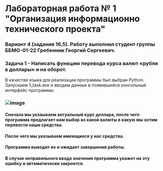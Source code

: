 # Лабораторная работа № 1 "Организация информационно технического проекта"
###   Вариант 4 (задания 16,5). Работу выполнил студент группы ББМО-01-22 Гребенник Георгий Сергеевич.                 
### Задача 1  - Написать функцию перевода курса валют «рубли в доллары» и на оборот.          
 В качестве языка для реализации программы был выбран Python.
 Запускаем 1_task.exe и вводим данные в появившийся консольный интерфейс программы:
### ![image](https://github.com/PoulGeorge/Upi_Lab/assets/48452180/245b90e0-263b-4a5d-aea3-3cdcae8eca97)
#### Сначала мы укзаываем актуальный курс доллара, после чего программа предлагает нам выбор из какой валюты в какую мы хотим перевести наши средства.
#### После чего мы указываем имеющиеся у нас средства. 
#### Программа выводит их и ожидает завершения работы.
#### В случае неправильного ввода значения программа укажет на эту ошибку и автоматически закроется.

